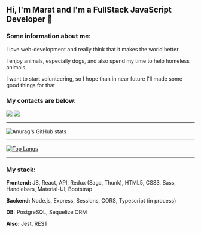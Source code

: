 <h2>Hi, I'm Marat and I'm a FullStack JavaScript Developer 👋</h2>

<h3>Some information about me:</h3>
<p>
I love web-development and really think that it makes the world better
</p>
<p>
I enjoy animals, especially dogs, and also spend my time to help homeless animals
</p>
<p>
I want to start volunteering, so I hope than in near future I'll made some good things for that
</p>

<h3>My contacts are below:</h3>
<p>
<a href="https://www.linkedin.com/in/marat-kuzakhmetov/"><img src="https://img.shields.io/badge/LinkedIn-0077B5?style=for-the-badge&logo=linkedin&logoColor=white" /></a>
<a href="https://t.me/Marat_Kuzakhmetov"><img src="https://img.shields.io/badge/Telegram-2CA5E0?style=for-the-badge&logo=telegram&logoColor=white" /></a>
</p>

<hr>

![Anurag's GitHub stats](https://github-readme-stats.vercel.app/api?username=MaratKuzakhmetov&show_icons=true&theme=radical)

<hr>

[![Top Langs](https://github-readme-stats.vercel.app/api/top-langs/?username=MaratKuzakhmetov&layout=compact&theme=radical)](https://github.com/anuraghazra/github-readme-stats)

<hr>

<h3>My stack:</h3>
<p><strong>Frontend:</strong> JS, React, API, Redux (Saga, Thunk), HTML5, CSS3, Sass, Handlebars, Material-UI, Bootstrap</p>
<p><strong>Backend:</strong> Node.js, Express, Sessions, CORS, Typescript (in process)</p>
<p><strong>DB:</strong> PostgreSQL, Sequelize ORM</p>
<p><strong>Also:</strong> Jest, REST</p>
